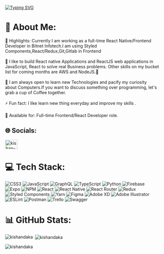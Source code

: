 [![Typing SVG](https://readme-typing-svg.demolab.com?font=Fira+Code&pause=1000&width=435&lines=React+Native+Developer+%F0%9F%98%8E)](https://git.io/typing-svg)

# 💫 About Me:
🔭 Highlights: Currently I am working as a full-time React Native/Frontend Developer in Bitnet Infotech.I am using Styled Components,React/Redux,Git,Gitlab in Frontend <br><br>🌱 I like to build React native Applications and ReactJS web applications in JavaScript, React to solve real Business problems. Other skills on my bucket list for coming months are AWS and NodeJS.🙂<br><br>👯 I am always open to learn new Technologies and pacify my curiosity about Computers.If you want to discuss something over programming, let's grab a cup of Coffee together.<br><br>⚡ Fun fact: I like learn new thing everyday and improve my skills .<br><br>👋 Available for: Full-time Frontend/React Developer role.

## 🌐 Socials:
<p align="left">
<a href="https://linkedin.com/in/kishan-daka" target="blank"><img align="center" src="https://raw.githubusercontent.com/rahuldkjain/github-profile-readme-generator/master/src/images/icons/Social/linked-in-alt.svg" alt="kishan-daka" height="30" width="40" /></a>
</p>

# 💻 Tech Stack:
![CSS3](https://img.shields.io/badge/css3-%231572B6.svg?style=for-the-badge&logo=css3&logoColor=white) ![JavaScript](https://img.shields.io/badge/javascript-%23323330.svg?style=for-the-badge&logo=javascript&logoColor=%23F7DF1E) ![GraphQL](https://img.shields.io/badge/-GraphQL-E10098?style=for-the-badge&logo=graphql&logoColor=white) ![TypeScript](https://img.shields.io/badge/typescript-%23007ACC.svg?style=for-the-badge&logo=typescript&logoColor=white) ![Python](https://img.shields.io/badge/python-3670A0?style=for-the-badge&logo=python&logoColor=ffdd54) ![Firebase](https://img.shields.io/badge/firebase-%23039BE5.svg?style=for-the-badge&logo=firebase) ![Expo](https://img.shields.io/badge/expo-1C1E24?style=for-the-badge&logo=expo&logoColor=#D04A37) ![NPM](https://img.shields.io/badge/NPM-%23000000.svg?style=for-the-badge&logo=npm&logoColor=white) ![React](https://img.shields.io/badge/react-%2320232a.svg?style=for-the-badge&logo=react&logoColor=%2361DAFB) ![React Native](https://img.shields.io/badge/react_native-%2320232a.svg?style=for-the-badge&logo=react&logoColor=%2361DAFB) ![React Router](https://img.shields.io/badge/React_Router-CA4245?style=for-the-badge&logo=react-router&logoColor=white) ![Redux](https://img.shields.io/badge/redux-%23593d88.svg?style=for-the-badge&logo=redux&logoColor=white) ![Styled Components](https://img.shields.io/badge/styled--components-DB7093?style=for-the-badge&logo=styled-components&logoColor=white) ![Yarn](https://img.shields.io/badge/yarn-%232C8EBB.svg?style=for-the-badge&logo=yarn&logoColor=white) 	![Figma](https://img.shields.io/badge/figma-%23F24E1E.svg?style=for-the-badge&logo=figma&logoColor=white) ![Adobe XD](https://img.shields.io/badge/Adobe%20XD-470137?style=for-the-badge&logo=Adobe%20XD&logoColor=#FF61F6) ![Adobe Illustrator](https://img.shields.io/badge/adobeillustrator-%23FF9A00.svg?style=for-the-badge&logo=adobeillustrator&logoColor=white) ![ESLint](https://img.shields.io/badge/ESLint-4B3263?style=for-the-badge&logo=eslint&logoColor=white) ![Postman](https://img.shields.io/badge/Postman-FF6C37?style=for-the-badge&logo=postman&logoColor=white) ![Trello](https://img.shields.io/badge/Trello-%23026AA7.svg?style=for-the-badge&logo=Trello&logoColor=white) ![Swagger](https://img.shields.io/badge/-Swagger-%23Clojure?style=for-the-badge&logo=swagger&logoColor=white)

# 📊 GitHub Stats:
<p><img align="left" src="https://github-readme-stats.vercel.app/api/top-langs?username=kishandaka&show_icons=true&locale=en&layout=compact" alt="kishandaka" /></p>

<p>&nbsp;<img align="center" src="https://github-readme-stats.vercel.app/api?username=kishandaka&show_icons=true&locale=en" alt="kishandaka" /></p>

<p><img align="center" src="https://github-readme-streak-stats.herokuapp.com/?user=kishandaka&" alt="kishandaka" /></p>
